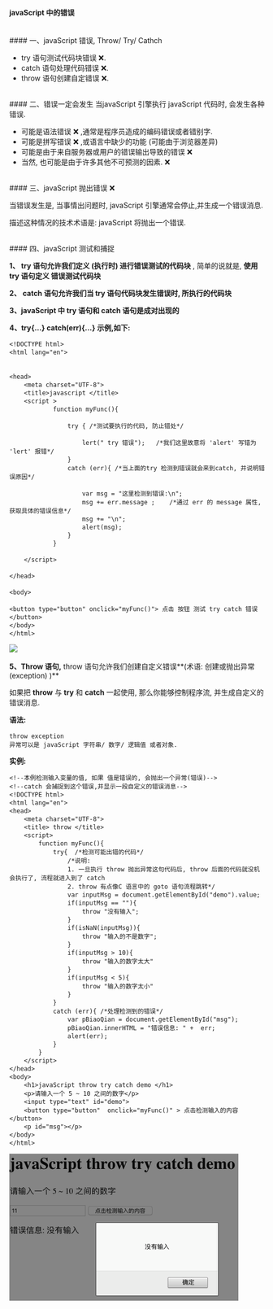 #### javaScript 中的错误


<br>
#### 一、javaScript 错误, Throw/ Try/ Cathch


- try 语句测试代码块错误 ❌.
- catch 语句处理代码错误 ❌.
- throw 语句创建自定错误 ❌.



<br>
#### 二、错误一定会发生
当javaScript 引擎执行 javaScript 代码时, 会发生各种错误.

- 可能是语法错误 ❌ ,通常是程序员造成的编码错误或者错别字.
- 可能是拼写错误 ❌ ,或语言中缺少的功能 (可能由于浏览器差异)
- 可能是由于来自服务器或用户的错误输出导致的错误 ❌
- 当然, 也可能是由于许多其他不可预测的因素. ❌







<br>
#### 三、javaScript 抛出错误 ❌

当错误发生是, 当事情出问题时, javaScript 引擎通常会停止,并生成一个错误消息.

描述这种情况的技术术语是: javaScript 将抛出一个错误.









<br>
#### 四、javaScript 测试和捕捉



**1、 try 语句允许我们定义 (执行时) 进行错误测试的代码块** , 简单的说就是, **使用try 语句定义 错误测试代码块**


**2、 catch 语句允许我们当 try 语句代码块发生错误时, 所执行的代码块**


**3、javaScript 中 try 语句和 catch 语句是成对出现的**


**4、try{...} catch(err){...} 示例,如下:** 

```
<!DOCTYPE html>
<html lang="en">


<head>
    <meta charset="UTF-8">
    <title>javascript </title>
    <script >
            function myFunc(){

                try { /*测试要执行的代码, 防止错处*/

                    lert(" try 错误");   /*我们这里故意将 'alert' 写错为 'lert' 报错*/
                }
                catch (err){ /*当上面的try 检测到错误就会来到catch, 并说明错误原因*/

                    var msg = "这里检测到错误:\n";
                    msg += err.message ;    /*通过 err 的 message 属性,获取具体的错误信息*/
                    msg += "\n";
                    alert(msg);
                }
            }

    </script>

</head>

<body>

<button type="button" onclick="myFunc()"> 点击 按钮 测试 try catch 错误</button>
</body>
</html>
```
![](/assets/Snip20190116_2.png)


**5、Throw 语句,** throw 语句允许我们创建自定义错误**(术语: 创建或抛出异常(exception) )**

如果把 **throw** 与 **try** 和 **catch** 一起使用, 那么你能够控制程序流, 并生成自定义的错误消息.

**语法:**
```
throw exception
异常可以是 javaScript 字符串/ 数字/ 逻辑值 或者对象.
```
**实例:**

```
<!--本例检测输入变量的值, 如果 值是错误的, 会抛出一个异常(错误)-->
<!--catch 会捕捉到这个错误,并显示一段自定义的错误消息-->
<!DOCTYPE html>
<html lang="en">
<head>
    <meta charset="UTF-8">
    <title> throw </title>
    <script>
        function myFunc(){
            try{  /*检测可能出错的代码*/
                /*说明:
                1. 一旦执行 throw 抛出异常这句代码后, throw 后面的代码就没机会执行了, 流程就进入到了 catch
                2. throw 有点像C 语言中的 goto 语句流程跳转*/
                var inputMsg = document.getElementById("demo").value;
                if(inputMsg == ""){
                    throw "没有输入";
                }
                if(isNaN(inputMsg)){
                    throw "输入的不是数字";
                }
                if(inputMsg > 10){
                    throw "输入的数字太大"
                }
                if(inputMsg < 5){
                    throw "输入的数字太小"
                }
            }
            catch (err){ /*处理检测到的错误*/
                var pBiaoQian = document.getElementById("msg");
                pBiaoQian.innerHTML = "错误信息: " +  err;
                alert(err);
            }
        }
    </script>
</head>
<body>
    <h1>javaScript throw try catch demo </h1>
    <p>请输入一个 5 ~ 10 之间的数字</p>
    <input type="text" id="demo">
    <button type="button"  onclick="myFunc()" > 点击检测输入的内容 </button>
    <p id="msg"></p>
</body>
</html>
```
![](/assets/Snip20190116_3.png)
